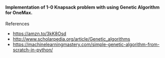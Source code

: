 
#### Implementation of 1-0 Knapsack problem with using Genetic Algorithm for OneMax.

References
- 	https://amzn.to/3kK8Osd
- 	http://www.scholarpedia.org/article/Genetic_algorithms
- 	https://machinelearningmastery.com/simple-genetic-algorithm-from-scratch-in-python/
